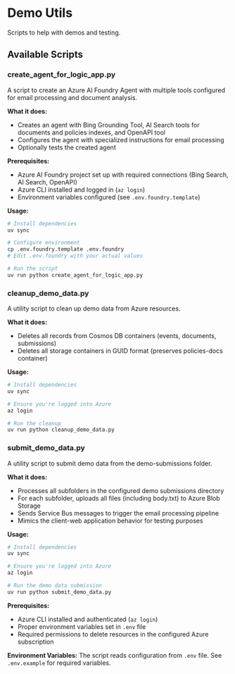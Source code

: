 # Demo Utils

Scripts to help with demos and testing.

## Available Scripts

### create_agent_for_logic_app.py
A script to create an Azure AI Foundry Agent with multiple tools configured for email processing and document analysis.

**What it does:**
- Creates an agent with Bing Grounding Tool, AI Search tools for documents and policies indexes, and OpenAPI tool
- Configures the agent with specialized instructions for email processing
- Optionally tests the created agent

**Prerequisites:**
- Azure AI Foundry project set up with required connections (Bing Search, AI Search, OpenAPI)
- Azure CLI installed and logged in (`az login`)
- Environment variables configured (see `.env.foundry.template`)

**Usage:**
```bash
# Install dependencies
uv sync

# Configure environment
cp .env.foundry.template .env.foundry
# Edit .env.foundry with your actual values

# Run the script
uv run python create_agent_for_logic_app.py
```

### cleanup_demo_data.py
A utility script to clean up demo data from Azure resources.

**What it does:**
- Deletes all records from Cosmos DB containers (events, documents, submissions)
- Deletes all storage containers in GUID format (preserves policies-docs container)

**Usage:**
```bash
# Install dependencies
uv sync

# Ensure you're logged into Azure
az login

# Run the cleanup
uv run python cleanup_demo_data.py
```

### submit_demo_data.py
A utility script to submit demo data from the demo-submissions folder.

**What it does:**
- Processes all subfolders in the configured demo submissions directory
- For each subfolder, uploads all files (including body.txt) to Azure Blob Storage
- Sends Service Bus messages to trigger the email processing pipeline
- Mimics the client-web application behavior for testing purposes

**Usage:**
```bash
# Install dependencies
uv sync

# Ensure you're logged into Azure
az login

# Run the demo data submission
uv run python submit_demo_data.py
```

**Prerequisites:**
- Azure CLI installed and authenticated (`az login`)
- Proper environment variables set in `.env` file
- Required permissions to delete resources in the configured Azure subscription

**Environment Variables:**
The script reads configuration from `.env` file. See `.env.example` for required variables.